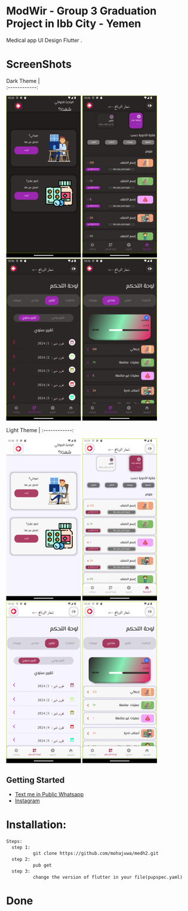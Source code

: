 # ModWir - Group 3 Graduation Project in Ibb City - Yemen

Medical app UI Design Flutter .
# ScreenShots 
 Dark Theme  |                                                  
:------------:                                               

<p float="left">
  <img src="assets/ScreenShots/HomePageDark.png" width="200" />
   <img src="assets/ScreenShots/PharmacistHomeLScreen.png" width="200" />
  <img src="assets/ScreenShots/PharmacistYReporsLScreen.png" width="200" /> 
    <img src="assets/ScreenShots/PharmacistSummaryLScreen.png" width="200" />
</p>
 Light Theme |                                                 
:------------:
<p float="left">
  <img src="assets/ScreenShots/HomePageLight.png" width="200" />
   <img src="assets/ScreenShots/PharmacistHomeScreen.png" width="200" />
  <img src="assets/ScreenShots/PharmacistDashYReportsScreen.png" width="200" /> 
    <img src="assets/ScreenShots/PharmacistDashSummaryScreen.png" width="200" /

</p>
 

## Getting Started

- [Text me in Public Whatsapp](https://wa.me/+967775992377)
- [Instagram ](https://www.instagram.com/m.7vd/)

# Installation: 
    Steps:
      step 1:
              git clone https://github.com/mohajuwa/medh2.git
      step 2:
              pub get
      step 3: 
              change the version of flutter in your file(pupspec.yaml)
              

# Done
